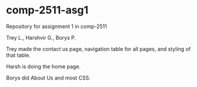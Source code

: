 # comp-2511-asg1
Repository for assignment 1 in comp-2511

Trey L., Harshvir G., Borys P.

Trey made the contact us page, navigation table for all pages, and styling of that table.

Harsh is doing the home page.

Borys did About Us and most CSS.
